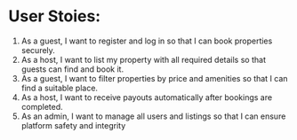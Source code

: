 # User Stoies:

 1. As a guest, I want to register and log in so that I can book properties securely.
 2. As a host, I want to list my property with all required details so that guests can find and book
 it.
 3. As a guest, I want to filter properties by price and amenities so that I can find a suitable
 place.
 4. As a host, I want to receive payouts automatically after bookings are completed.
 5. As an admin, I want to manage all users and listings so that I can ensure platform safety and
 integrity